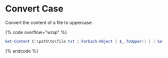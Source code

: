 # Convert Case

Convert the content of a file to uppercase:

{% code overflow="wrap" %}
```powershell
Get-Content C:\path\to\file.txt | ForEach-Object { $_.ToUpper() } | Set-Content C:\path\to\uppercasefile.txt
```
{% endcode %}
